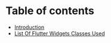 # Table of contents

* [Introduction](README.md)
* [List Of Flutter Widgets Classes Used](list-of-flutter-widgets-classes-used.md)
